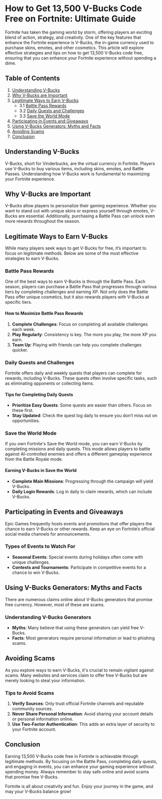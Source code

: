 # How to Get 13,500 V-Bucks Code Free on Fortnite: Ultimate Guide

Fortnite has taken the gaming world by storm, offering players an exciting blend of action, strategy, and creativity. One of the key features that enhance the Fortnite experience is V-Bucks, the in-game currency used to purchase skins, emotes, and other cosmetics. This article will explore effective strategies and tips on how to get 13,500 V-Bucks code free, ensuring that you can enhance your Fortnite experience without spending a dime.

## Table of Contents

1. [Understanding V-Bucks](#understanding-v-bucks)
2. [Why V-Bucks are Important](#why-v-bucks-are-important)
3. [Legitimate Ways to Earn V-Bucks](#legitimate-ways-to-earn-v-bucks)
   - 3.1 [Battle Pass Rewards](#battle-pass-rewards)
   - 3.2 [Daily Quests and Challenges](#daily-quests-and-challenges)
   - 3.3 [Save the World Mode](#save-the-world-mode)
4. [Participating in Events and Giveaways](#participating-in-events-and-giveaways)
5. [Using V-Bucks Generators: Myths and Facts](#using-v-bucks-generators-myths-and-facts)
6. [Avoiding Scams](#avoiding-scams)
7. [Conclusion](#conclusion)

## Understanding V-Bucks

V-Bucks, short for Vinderbucks, are the virtual currency in Fortnite. Players use V-Bucks to buy various items, including skins, emotes, and Battle Passes. Understanding how V-Bucks work is fundamental to maximizing your Fortnite experience.

## Why V-Bucks are Important

V-Bucks allow players to personalize their gaming experience. Whether you want to stand out with unique skins or express yourself through emotes, V-Bucks are essential. Additionally, purchasing a Battle Pass can unlock even more rewards throughout the season.

## Legitimate Ways to Earn V-Bucks

While many players seek ways to get V-Bucks for free, it’s important to focus on legitimate methods. Below are some of the most effective strategies to earn V-Bucks.

### Battle Pass Rewards

One of the best ways to earn V-Bucks is through the Battle Pass. Each season, players can purchase a Battle Pass that progresses through various tiers by completing challenges and earning XP. Not only does the Battle Pass offer unique cosmetics, but it also rewards players with V-Bucks at specific tiers.

#### How to Maximize Battle Pass Rewards

1. **Complete Challenges**: Focus on completing all available challenges each week.
2. **Play Regularly**: Consistency is key. The more you play, the more XP you earn.
3. **Team Up**: Playing with friends can help you complete challenges quicker.

### Daily Quests and Challenges

Fortnite offers daily and weekly quests that players can complete for rewards, including V-Bucks. These quests often involve specific tasks, such as eliminating opponents or collecting items.

#### Tips for Completing Daily Quests

- **Prioritize Easy Quests**: Some quests are easier than others. Focus on these first.
- **Stay Updated**: Check the quest log daily to ensure you don’t miss out on opportunities.

### Save the World Mode

If you own Fortnite's Save the World mode, you can earn V-Bucks by completing missions and daily quests. This mode allows players to battle against AI-controlled enemies and offers a different gameplay experience from the Battle Royale mode.

#### Earning V-Bucks in Save the World

- **Complete Main Missions**: Progressing through the campaign will yield V-Bucks.
- **Daily Login Rewards**: Log in daily to claim rewards, which can include V-Bucks.

## Participating in Events and Giveaways

Epic Games frequently hosts events and promotions that offer players the chance to earn V-Bucks or other rewards. Keep an eye on Fortnite’s official social media channels for announcements.

### Types of Events to Watch For

- **Seasonal Events**: Special events during holidays often come with unique challenges.
- **Contests and Tournaments**: Participate in competitive events for a chance to win V-Bucks.

## Using V-Bucks Generators: Myths and Facts

There are numerous claims online about V-Bucks generators that promise free currency. However, most of these are scams. 

### Understanding V-Bucks Generators

- **Myths**: Many believe that using these generators can yield free V-Bucks.
- **Facts**: Most generators require personal information or lead to phishing scams.

## Avoiding Scams

As you explore ways to earn V-Bucks, it's crucial to remain vigilant against scams. Many websites and services claim to offer free V-Bucks but are merely looking to steal your information.

### Tips to Avoid Scams

1. **Verify Sources**: Only trust official Fortnite channels and reputable community sources.
2. **Never Share Personal Information**: Avoid sharing your account details or personal information online.
3. **Use Two-Factor Authentication**: This adds an extra layer of security to your Fortnite account.

## Conclusion

Earning 13,500 V-Bucks code free in Fortnite is achievable through legitimate methods. By focusing on the Battle Pass, completing daily quests, and engaging in events, you can enhance your gaming experience without spending money. Always remember to stay safe online and avoid scams that promise free V-Bucks.

Fortnite is all about creativity and fun. Enjoy your journey in the game, and may your V-Bucks balance grow!
